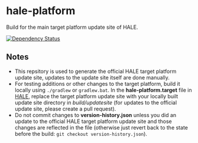 hale-platform
=============

Build for the main target platform update site of HALE.

[![Dependency Status](https://www.versioneye.com/user/projects/535119fbfe0d07b0330003c5/badge.png)](https://www.versioneye.com/user/projects/535119fbfe0d07b0330003c5)

Notes
-----

* This repsitory is used to generate the official HALE target platform update site, updates to the update site itself are done manually.
* For testing additions or other changes to the target platform, build it locally using `./gradlew` or `gradlew.bat`. In the **hale-platform.target** file in [HALE](https://github.com/halestudio/hale), replace the target platform update site with your locally built update site directory in *build/updatesite* (for updates to the official update site, please create a pull request).
* Do not commit changes to **version-history.json** unless you did an update to the official HALE target platform update site and those changes are reflected in the file (otherwise just revert back to the state before the build: `git checkout version-history.json`).
